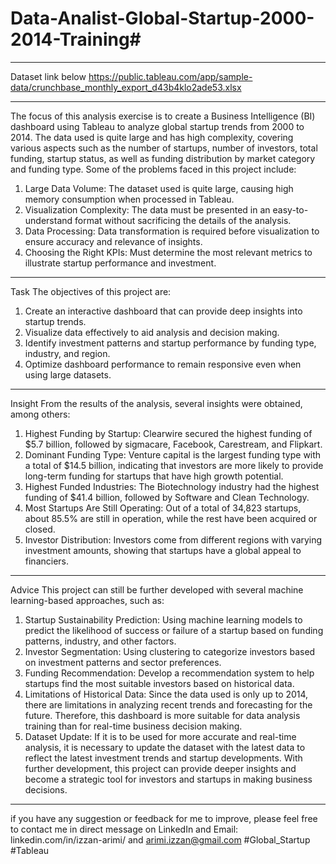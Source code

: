 # Data-Analist-Global-Startup-2000-2014-Training#
________________________________________
Dataset link below
https://public.tableau.com/app/sample-data/crunchbase_monthly_export_d43b4klo2ade53.xlsx
________________________________________
The focus of this analysis exercise is to create a Business Intelligence (BI) dashboard using Tableau to analyze global startup trends from 2000 to 2014. The data used is quite large and has high complexity, covering various aspects such as the number of startups, number of investors, total funding, startup status, as well as funding distribution by market category and funding type. Some of the problems faced in this project include:
1.	Large Data Volume: The dataset used is quite large, causing high memory consumption when processed in Tableau.
2.	Visualization Complexity: The data must be presented in an easy-to-understand format without sacrificing the details of the analysis.
3.	Data Processing: Data transformation is required before visualization to ensure accuracy and relevance of insights.
4.	Choosing the Right KPIs: Must determine the most relevant metrics to illustrate startup performance and investment.
________________________________________
Task
The objectives of this project are:
1.	Create an interactive dashboard that can provide deep insights into startup trends.
2.	Visualize data effectively to aid analysis and decision making.
3.	Identify investment patterns and startup performance by funding type, industry, and region.
4.	Optimize dashboard performance to remain responsive even when using large datasets.
________________________________________
Insight
From the results of the analysis, several insights were obtained, among others:
1.	Highest Funding by Startup: Clearwire secured the highest funding of $5.7 billion, followed by sigmacare, Facebook, Carestream, and Flipkart.
2.	Dominant Funding Type: Venture capital is the largest funding type with a total of $14.5 billion, indicating that investors are more likely to provide long-term funding for startups that have high growth potential.
3.	Highest Funded Industries: The Biotechnology industry had the highest funding of $41.4 billion, followed by Software and Clean Technology.
4.	Most Startups Are Still Operating: Out of a total of 34,823 startups, about 85.5% are still in operation, while the rest have been acquired or closed.
5.	Investor Distribution: Investors come from different regions with varying investment amounts, showing that startups have a global appeal to financiers.
________________________________________
Advice
This project can still be further developed with several machine learning-based approaches, such as:
1.	Startup Sustainability Prediction: Using machine learning models to predict the likelihood of success or failure of a startup based on funding patterns, industry, and other factors.
2.	Investor Segmentation: Using clustering to categorize investors based on investment patterns and sector preferences.
3.	Funding Recommendation: Develop a recommendation system to help startups find the most suitable investors based on historical data.
4.	Limitations of Historical Data: Since the data used is only up to 2014, there are limitations in analyzing recent trends and forecasting for the future. Therefore, this dashboard is more suitable for data analysis training than for real-time business decision making.
5.	Dataset Update: If it is to be used for more accurate and real-time analysis, it is necessary to update the dataset with the latest data to reflect the latest investment trends and startup developments.
With further development, this project can provide deeper insights and become a strategic tool for investors and startups in making business decisions.
________________________________________
if you have any suggestion or feedback for me to improve, please feel free to contact me in direct message on LinkedIn and Email: linkedin.com/in/izzan-arimi/ and arimi.izzan@gmail.com
#Global_Startup #Tableau
